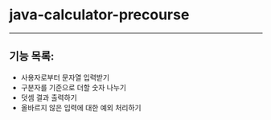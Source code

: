 # java-calculator-precourse

---

## 기능 목록:
- 사용자로부터 문자열 입력받기
- 구분자를 기준으로 더할 숫자 나누기
- 덧셈 결과 출력하기
- 올바르지 않은 입력에 대한 예외 처리하기